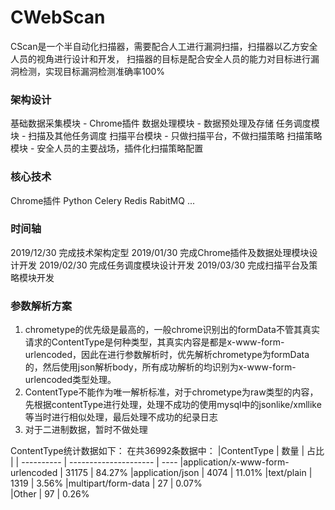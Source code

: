 # CWebScan
CScan是一个半自动化扫描器，需要配合人工进行漏洞扫描，扫描器以乙方安全人员的视角进行设计和开发，
扫描器的目标是配合安全人员的能力对目标进行漏洞检测，实现目标漏洞检测准确率100%


### 架构设计
基础数据采集模块 - Chrome插件
数据处理模块 - 数据预处理及存储
任务调度模块 - 扫描及其他任务调度
扫描平台模块 - 只做扫描平台，不做扫描策略
扫描策略模块 - 安全人员的主要战场，插件化扫描策略配置


### 核心技术
Chrome插件
Python
Celery
Redis
RabitMQ
...

### 时间轴
2019/12/30 完成技术架构定型
2019/01/30 完成Chrome插件及数据处理模块设计开发
2019/02/30 完成任务调度模块设计开发
2019/03/30 完成扫描平台及策略模块开发


### 参数解析方案
1. chrometype的优先级是最高的，一般chrome识别出的formData不管其真实请求的ContentType是何种类型，其真实内容是都是x-www-form-urlencoded，因此在进行参数解析时，优先解析chrometype为formData的，然后使用json解析body，所有成功解析的均识别为x-www-form-urlencoded类型处理。
2. ContentType不能作为唯一解析标准，对于chrometype为raw类型的内容，先根据contentType进行处理，处理不成功的使用mysql中的jsonlike/xmllike等当时进行相似处理，最后处理不成功的纪录日志
3. 对于二进制数据，暂时不做处理

ContentType统计数据如下：
在共36992条数据中：
|ContentType 	|				  数量    |  占比 |
| ----------    |  ---------------------  | ---- 
|application/x-www-form-urlencoded | 31175 |  84.27% 
|application/json   				|  4074 | 11.01% 
|text/plain 						|  1319 |  3.56% 
|multipart/form-data                | 27 |    0.07%  
|Other							  |   97 |   0.26% 